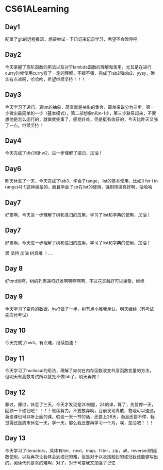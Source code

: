 # CS61ALearning  

## Day1  

配置了git的远程推流，想要尝试一下日记来记录学习，希望不会暂停吧  

## Day2

今天掌握了高阶函数的用法以及对于lambda函数的理解和使用，尤其是在进行curry时候使用curry有了一定的理解，不错不错，完成了lab2和dis2，yysy，确实有点难啊，哈哈哈，希望继续坚持！！！

## Day3

今天学习了递归，真tm的抽象，简直就是抽象的集合，简单来说分为三步，第一步做出最简单的一步（基本模式），第二部想象n和n-1步，第三步联系起来，不要想他是怎么运行的，就做就完事了，感觉好难，但是挺有收获的，今天比昨天又强了一点，继续坚持！

## Day4

今天完成了dis3和hw2，进一步理解了递归，加油！

## Day6

昨天休息了一天，今天完成了lab3，学会了range，list的基本使用，比如[i for i in range(4)if]这种类型的，而且学会了str在list的使用，强制转换真好啊，哈哈哈

## Day7

好累啊，今天进一步理解了树和递归的应用，学习了list和字典的使用，加油！


## Day7

好累啊，今天进一步理解了树和递归的应用，学习了list和字典的使用，加油！

累 坚持 加油 树真难 ！....

## Day 8

好tmd难啊，树的列表递归好难啊啊啊啊啊，不过花实践好可以接受，继续

## Day 9

今天学习了变异的数据，hw3做了一半，树有点小难我承认，明天继续（有考试先应付考试）


## Day 10

今天完成了hw3，有点难，继续加油！

## Day 11

今天学习了nonlocal的用法，理解了如何在内存函数改变外层函数变量的方法，但明天有高数考试所以就先不做lab了，明天再做！



## Day 12
罪过，罪过，休息了三天，今天才发现是20的题，24的课，算了，先暂停一天，回顾一下递归吧！！！！继续努力，不要放弃啊，目前发现离散，物理可以速通，英语课也可以听上面的课，假设一天一节的话，还要上26天，而且还要不停，我觉得还是周末休息一天，学一天，那么我还要再学习一个月，唉，加油吧！！！

## Day 13
今天学习了Iteractors，具体有iter，next，map，filter，zip，all，reversed的函数使用，以及再次让我体会到递归的难，但是对于以及接触到的递归我还能够写出的，阅读代码是真的难啊，对了，对于可变我又加强了记忆